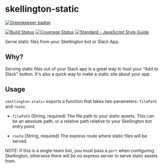 # skellington-static

[![Greenkeeper badge](https://badges.greenkeeper.io/Skellington-Closet/skellington-static.svg)](https://greenkeeper.io/)

[![Build Status](https://travis-ci.org/Skellington-Closet/skellington-static.svg?branch=master)](https://travis-ci.org/Skellington-Closet/skellington-static)
[![Coverage Status](https://coveralls.io/repos/github/Skellington-Closet/skellington-static/badge.svg?branch=master)](https://coveralls.io/github/Skellington-Closet/skellington-static?branch=master)
[![Standard - JavaScript Style Guide](https://img.shields.io/badge/code%20style-standard-brightgreen.svg)](http://standardjs.com/)

Serve static files from your Skellington bot or Slack App.

## Why?

Serving static files out of your Slack app is a great way to host your "Add to Slack" button. It's also a quick way 
to make a static site about your app.

## Usage

`skellington-static` exports a function that takes two parameters: `filePath` and `route`.

- `filePath` (String, required) The file path to your static assets. This can be an absolute path, or a relative path 
relative to your Skellington bot entry point.

- `route` (String, required) The express route where static files will be served.

NOTE: If this is a single-team bot, you must pass a `port` when configuring Skellington, otherwise there will be no express
server to serve static assets from.
